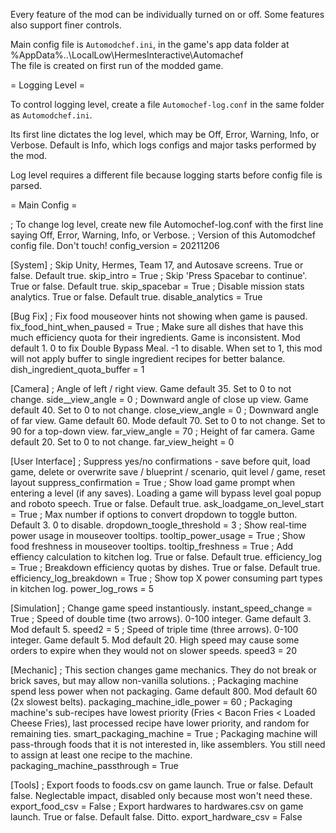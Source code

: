 Every feature of the mod can be individually turned on or off.
Some features also support finer controls.

Main config file is `Automodchef.ini`, in the game's app data folder at
%AppData%\..\LocalLow\HermesInteractive\Automachef\
The file is created on first run of the modded game.


= Logging Level =

To control logging level, create a file `Automochef-log.conf`
in the same folder as `Automodchef.ini`.

Its first line dictates the log level, which may be Off, Error, Warning, Info, or Verbose.
Default is Info, which logs configs and major tasks performed by the mod.

Log level requires a different file because logging starts before config file is parsed.


= Main Config =


; To change log level, create new file Automochef-log.conf with the first line saying Off, Error, Warning, Info, or Verbose.
; Version of this Automodchef config file.  Don't touch!
config_version = 20211206

[System]
; Skip Unity, Hermes, Team 17, and Autosave screens.  True or false.  Default true.
skip_intro = True
; Skip 'Press Spacebar to continue'.  True or false.  Default true.
skip_spacebar = True
; Disable mission stats analytics.  True or false.  Default true.
disable_analytics = True

[Bug Fix]
; Fix food mouseover hints not showing when game is paused.
fix_food_hint_when_paused = True
; Make sure all dishes that have this much efficiency quota for their ingredients.  Game is inconsistent.  Mod default 1.  0 to fix Double Bypass Meal.  -1 to disable.  When set to 1, this mod will not apply buffer to single ingredient recipes for better balance.
dish_ingredient_quota_buffer = 1

[Camera]
; Angle of left / right view.  Game default 35.  Set to 0 to not change.
side__view_angle = 0
; Downward angle of close up view.  Game default 40.  Set to 0 to not change.
close_view_angle = 0
; Downward angle of far view.  Game default 60.  Mode default 70.  Set to 0 to not change.  Set to 90 for a top-down view.
far_view_angle = 70
; Height of far camera.  Game default 20.  Set to 0 to not change.
far_view_height = 0

[User Interface]
; Suppress yes/no confirmations - save before quit, load game, delete or overwrite save / blueprint / scenario, quit level / game, reset layout
suppress_confirmation = True
; Show load game prompt when entering a level (if any saves).  Loading a game will bypass level goal popup and roboto speech.  True or false.  Default true.
ask_loadgame_on_level_start = True
; Max number if options to convert dropdown to toggle button.  Default 3.  0 to disable.
dropdown_toogle_threshold = 3
; Show real-time power usage in mouseover tooltips.
tooltip_power_usage = True
; Show food freshness in mouseover tooltips.
tooltip_freshness = True
; Add effiency calculation to kitchen log.  True or false.  Default true.
efficiency_log = True
; Breakdown efficiency quotas by dishes.  True or false.  Default true.
efficiency_log_breakdown = True
; Show top X power consuming part types in kitchen log.
power_log_rows = 5

[Simulation]
; Change game speed instantiously.
instant_speed_change = True
; Speed of double time (two arrows).  0-100 integer.  Game default 3.  Mod default 5.
speed2 = 5
; Speed of triple time (three arrows).  0-100 integer.  Game default 5.  Mod default 20.  High speed may cause some orders to expire when they would not on slower speeds.
speed3 = 20

[Mechanic]
; This section changes game mechanics. They do not break or brick saves, but may allow non-vanilla solutions.
; Packaging machine spend less power when not packaging.  Game default 800.  Mod default 60 (2x slowest belts).
packaging_machine_idle_power = 60
; Packaging machine's sub-recipes have lowest priority (Fries < Bacon Fries < Loaded Cheese Fries), last processed recipe have lower priority, and random for remaining ties.
smart_packaging_machine = True
; Packaging machine will pass-through foods that it is not interested in, like assemblers.  You still need to assign at least one recipe to the machine.
packaging_machine_passthrough = True

[Tools]
; Export foods to foods.csv on game launch.  True or false.  Default false.  Neglectable impact, disabled only because most won't need these.
export_food_csv = False
; Export hardwares to hardwares.csv on game launch.  True or false.  Default false.  Ditto.
export_hardware_csv = False
